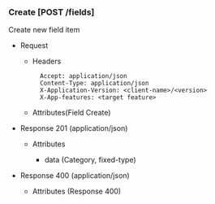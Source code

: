 ### Create [POST /fields]

Create new field item

+ Request
    + Headers

            Accept: application/json
            Content-Type: application/json
            X-Application-Version: <client-name>/<version>
            X-App-features: <target feature>
          
    + Attributes(Field Create)

+ Response 201 (application/json)

    + Attributes
        
        + data (Category, fixed-type)
    
+ Response 400 (application/json)
              
    + Attributes (Response 400)

<!-- include(../error_responses.md) -->
